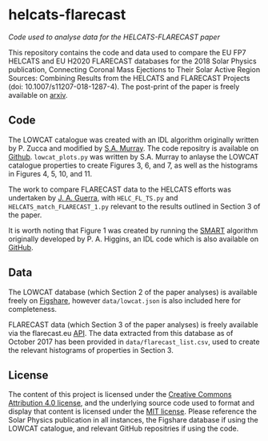 helcats-flarecast
=================

*Code used to analyse data for the HELCATS-FLARECAST paper*

This repository contains the code and data used to compare the EU FP7 HELCATS and EU H2020 FLARECAST databases for the 2018 Solar Physics publication, Connecting Coronal Mass Ejections to Their Solar Active Region Sources: Combining Results from the HELCATS and FLARECAST Projects (doi: 10.1007/s11207-018-1287-4). The post-print of the paper is freely available on [arxiv](https://arxiv.org/abs/1803.06529).

Code
-------
The LOWCAT catalogue was created with an IDL algorithm originally written by P. Zucca and modified by [S.A. Murray](https://github.com/sophiemurray). The code repositry is available on [Github](https://github.com/sophiemurray/lowcat). ``lowcat_plots.py`` was written by S.A. Murray to anlayse the LOWCAT catalogue properties to create Figures 3, 6, and 7, as well as the histograms in Figures 4, 5, 10, and 11.

The work to compare FLARECAST data to the HELCATS efforts was undertaken by [J. A. Guerra](https://github.com/jorgueagui), with ``HELC_FL_TS.py`` and ``HELCATS_match_FLARECAST_1.py`` relevant to the results outlined in Section 3 of the paper.

It is worth noting that Figure 1 was created by running the [SMART](http://arxiv.org/abs/1006.5898) algorithm originally developed by P. A. Higgins, an IDL code which is also available on [GitHub](https://github.com/pohuigin/smart_library).

Data
-------
The LOWCAT database (which Section 2 of the paper analyses) is available freely on [Figshare](https://figshare.com/articles/HELCATS_LOWCAT/4970222), however ``data/lowcat.json`` is also included here for completeness.

FLARECAST data (which Section 3 of the paper analyses) is freely available via the flarecast.eu [API](http://api.flarecast.eu). The data extracted from this database as of October 2017 has been provided in ``data/flarecast_list.csv``, used to create the relevant histograms of properties in Section 3.


License
-------
The content of this project is licensed under the [Creative Commons Attribution 4.0 license](https://creativecommons.org/licenses/by/4.0/), and the underlying source code used to format and display that content is licensed under the [MIT license](https://opensource.org/licenses/mit-license.php). Please reference the Solar Physics publication in all instances, the Figshare database if using the LOWCAT catalogue, and relevant GitHub repositries if using the code.
